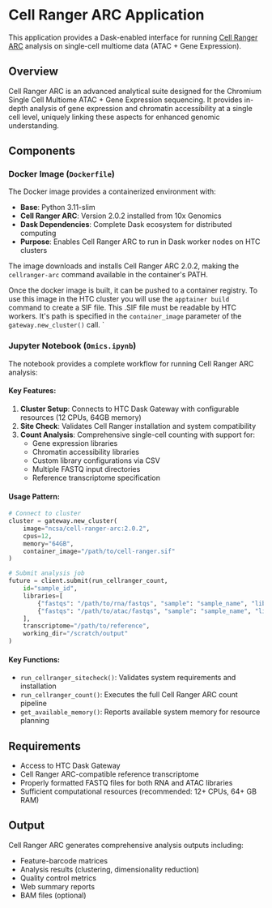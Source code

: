 # Cell Ranger ARC Application

This application provides a Dask-enabled interface for running [Cell Ranger ARC](https://www.10xgenomics.com/support/software/cell-ranger-arc/latest) analysis on single-cell multiome data (ATAC + Gene Expression).

## Overview

Cell Ranger ARC is an advanced analytical suite designed for the Chromium Single Cell Multiome ATAC + Gene Expression sequencing. It provides in-depth analysis of gene expression and chromatin accessibility at a single cell level, uniquely linking these aspects for enhanced genomic understanding.

## Components

### Docker Image (`Dockerfile`)

The Docker image provides a containerized environment with:
- **Base**: Python 3.11-slim
- **Cell Ranger ARC**: Version 2.0.2 installed from 10x Genomics
- **Dask Dependencies**: Complete Dask ecosystem for distributed computing
- **Purpose**: Enables Cell Ranger ARC to run in Dask worker nodes on HTC clusters

The image downloads and installs Cell Ranger ARC 2.0.2, making the `cellranger-arc` command available in the container's PATH.

Once the docker image is built, it can be pushed to a container registry. To use this 
image in the HTC cluster you will use the `apptainer build` command to create a SIF file. This .SIF file must be readable
by HTC workers. It's path is specified in the `container_image` parameter of the `gateway.new_cluster()` call.
`

### Jupyter Notebook (`Omics.ipynb`)

The notebook provides a complete workflow for running Cell Ranger ARC analysis:

#### Key Features:
1. **Cluster Setup**: Connects to HTC Dask Gateway with configurable resources (12 CPUs, 64GB memory)
2. **Site Check**: Validates Cell Ranger installation and system compatibility
3. **Count Analysis**: Comprehensive single-cell counting with support for:
   - Gene expression libraries
   - Chromatin accessibility libraries
   - Custom library configurations via CSV
   - Multiple FASTQ input directories
   - Reference transcriptome specification

#### Usage Pattern:
```python
# Connect to cluster
cluster = gateway.new_cluster(
    image="ncsa/cell-ranger-arc:2.0.2",
    cpus=12,
    memory="64GB",
    container_image="/path/to/cell-ranger.sif"
)

# Submit analysis job
future = client.submit(run_cellranger_count,
    id="sample_id",
    libraries=[
        {"fastqs": "/path/to/rna/fastqs", "sample": "sample_name", "library_type": "Gene Expression"},
        {"fastqs": "/path/to/atac/fastqs", "sample": "sample_name", "library_type": "Chromatin Accessibility"}
    ],
    transcriptome="/path/to/reference",
    working_dir="/scratch/output"
)
```

#### Key Functions:
- `run_cellranger_sitecheck()`: Validates system requirements and installation
- `run_cellranger_count()`: Executes the full Cell Ranger ARC count pipeline
- `get_available_memory()`: Reports available system memory for resource planning

## Requirements

- Access to HTC Dask Gateway
- Cell Ranger ARC-compatible reference transcriptome
- Properly formatted FASTQ files for both RNA and ATAC libraries
- Sufficient computational resources (recommended: 12+ CPUs, 64+ GB RAM)

## Output

Cell Ranger ARC generates comprehensive analysis outputs including:
- Feature-barcode matrices
- Analysis results (clustering, dimensionality reduction)
- Quality control metrics
- Web summary reports
- BAM files (optional)